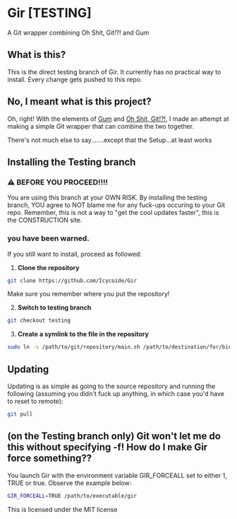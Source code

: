 # Gir [TESTING]
A Git wrapper combining Oh Shit, Git!?! and Gum
## What is this?
This is the direct testing branch of Gir. It currently has no practical way to install. Every change gets pushed to this repo.
## No, I meant what is this project?
Oh, right!
With the elements of [Gum](https://github.com/charmbracelet/gum) and [Oh Shit, Git!?!](https://ohshitgit.com/), I made an attempt at making a simple Git wrapper that can combine the two together.

There's not much else to say.......except that the Setup...at least works

## Installing the Testing branch
### ⚠️ BEFORE YOU PROCEED!!!!
You are using this branch at your OWN RISK. By installing the testing branch, YOU agree to NOT blame me for any fuck-ups occuring to your Git repo. Remember, this is not a way to "get the cool updates faster", this is the CONSTRUCTION site.
### you have been warned.
If you still want to install, proceed as followed:
1. **Clone the repository**
```bash
git clone https://github.com/Icycoide/Gir
```
Make sure you remember where you put the repository!

2. **Switch to testing branch**
```bash
git checkout testing
```

3. **Create a symlink to the file in the repository**
```bash
sudo ln -s /path/to/git/repository/main.sh /path/to/destination/for/binary/gir
```

## Updating
Updating is as simple as going to the source repository and running the following (assuming you didn't fuck up anything, in which case you'd have to reset to remote):
```bash
git pull
```

## (on the Testing branch only) Git won't let me do this without specifying -f! How do I make Gir force something??
You launch Gir with the environment variable GIR_FORCEALL set to either 1, TRUE or true. Observe the example below:
```bash
GIR_FORCEALL=TRUE /path/to/executable/gir
```

This is licensed under the MIT license
